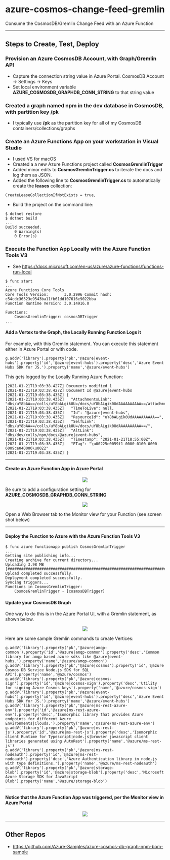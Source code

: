 # azure-cosmos-change-feed-gremlin

Consume the CosmosDB/Gremlin Change Feed with an Azure Function

---

## Steps to Create, Test, Deploy

### Provision an Azure CosmosDB Account, with Graph/Gremlin API

- Capture the connection string value in Azure Portal.  CosmosDB Account -> Settings -> Keys
- Set local environment variable **AZURE_COSMOSDB_GRAPHDB_CONN_STRING** to that string value

### Created a graph named **npm** in the **dev** database in CosmosDB, with partition key **/pk**

- I typically use **/pk** as the partition key for all of my CosmosDB containers/collections/graphs

### Create an Azure Functions App on your workstation in Visual Studio

- I used VS for macOS
- Created a a new Azure Functions project called **CosmosGremlinTrigger**
- Added minor edits to **CosmosGremlinTrigger.cs** to iterate the docs and log them as JSON.
- Added the following line to **CosmosGremlinTrigger.cs** to automatically create the **leases** collection:
```
CreateLeaseCollectionIfNotExists = true,
```
- Build the project on the command line:
```
$ dotnet restore
$ dotnet build
...
Build succeeded.
    0 Warning(s)
    0 Error(s)
```

### Execute the Function App Locally with the Azure Function Tools V3

- See https://docs.microsoft.com/en-us/azure/azure-functions/functions-run-local

```
$ func start
...
Azure Functions Core Tools
Core Tools Version:       3.0.2996 Commit hash: c54cdc36323e9543ba11fb61dd107616e9022bba
Function Runtime Version: 3.0.14916.0

Functions:
	CosmosGremlinTrigger: cosmosDBTrigger
...
```

#### Add a Vertex to the Graph, the Locally Running Function Logs it

For example, with this Gremlin statement.  You can execute this statement either in
Azure Portal or with code.

```
g.addV('library').property('pk','@azure|event-hubs').property('id','@azure|event-hubs').property('desc','Azure Event Hubs SDK for JS.').property('name','@azure/event-hubs')
```

This gets logged by the Locally Running Azure Function:

```
[2021-01-21T19:03:38.427Z] Documents modified 1
[2021-01-21T19:03:38.427Z] Document Id @azure|event-hubs
[2021-01-21T19:03:38.435Z] {
[2021-01-21T19:03:38.435Z]   "AttachmentsLink": "dbs/uY8bAA==/colls/uY8bALgik0U=/docs/uY8bALgik0UdAAAAAAAAAA==/attachments/",
[2021-01-21T19:03:38.435Z]   "TimeToLive": null,
[2021-01-21T19:03:38.435Z]   "Id": "@azure|event-hubs",
[2021-01-21T19:03:38.435Z]   "ResourceId": "uY8bALgik0UdAAAAAAAAAA==",
[2021-01-21T19:03:38.435Z]   "SelfLink": "dbs/uY8bAA==/colls/uY8bALgik0U=/docs/uY8bALgik0UdAAAAAAAAAA==/",
[2021-01-21T19:03:38.435Z]   "AltLink": "dbs/dev/colls/npm/docs/@azure|event-hubs",
[2021-01-21T19:03:38.435Z]   "Timestamp": "2021-01-21T18:55:00Z",
[2021-01-21T19:03:38.435Z]   "ETag": "\u00225e0059f1-0000-0100-0000-6009ce040000\u0022"
[2021-01-21T19:03:38.435Z] }
```

---

#### Create an Azure Function App in Azure Portal

<p align="center" width="95%">
  <img src="img/create-function-app-in-portal.png">
</p>

Be sure to add a configuration setting for **AZURE_COSMOSDB_GRAPHDB_CONN_STRING**

<p align="center" width="95%">
  <img src="img/function-app-conn-string-setting.png">
</p>


Open a Web Browser tab to the Monitor view for your Function (see screen shot below)

---

#### Deploy the Function to Azure with the Azure Function Tools V3

```
$ func azure functionapp publish CosmosGremlinTrigger
...
Getting site publishing info...
Creating archive for current directory...
Uploading 3.98 MB [###############################################################################]
Upload completed successfully.
Deployment completed successfully.
Syncing triggers...
Functions in CosmosGremlinTrigger:
    CosmosGremlinTrigger - [cosmosDBTrigger]
```

#### Update your CosmosDB Graph

One way to do this is in the Azure Portal UI, with a Gremlin statement, as shown below.

<p align="center" width="95%">
  <img src="img/add-vertex-in-portal.png">
</p>

Here are some sample Gremlin commands to create Vertices:
```
g.addV('library').property('pk','@azure|amqp-common').property('id','@azure|amqp-common').property('desc','Common library for amqp based azure sdks like @azure|event-hubs.').property('name','@azure/amqp-common')
g.addV('library').property('pk','@azure|cosmos').property('id','@azure|cosmos').property('desc','Azure Cosmos DB Service Node.js SDK for SQL API').property('name','@azure/cosmos')
g.addV('library').property('pk','@azure|cosmos-sign').property('id','@azure|cosmos-sign').property('desc','Utility for signing Azure Cosmos keys').property('name','@azure/cosmos-sign')
g.addV('library').property('pk','@azure|event-hubs').property('id','@azure|event-hubs').property('desc','Azure Event Hubs SDK for JS.').property('name','@azure/event-hubs')
g.addV('library').property('pk','@azure|ms-rest-azure-env').property('id','@azure|ms-rest-azure-env').property('desc','Isomorphic library that provides Azure endpoints for different Azure Environments|Clouds.').property('name','@azure/ms-rest-azure-env')
g.addV('library').property('pk','@azure|ms-rest-js').property('id','@azure|ms-rest-js').property('desc','Isomorphic client Runtime for Typescript|node.js|browser javascript client libraries generated using AutoRest').property('name','@azure/ms-rest-js')
g.addV('library').property('pk','@azure|ms-rest-nodeauth').property('id','@azure|ms-rest-nodeauth').property('desc','Azure Authentication library in node.js with type definitions.').property('name','@azure/ms-rest-nodeauth')
g.addV('library').property('pk','@azure|storage-blob').property('id','@azure|storage-blob').property('desc','Microsoft Azure Storage SDK for JavaScript - Blob').property('name','@azure/storage-blob')
```

---

#### Notice that the Azure Function App was triggered, per the Monitor view in Azure Portal

<p align="center" width="95%">
  <img src="img/function-monitor-view.png">
</p>

---

## Other Repos

- https://github.com/Azure-Samples/azure-cosmos-db-graph-npm-bom-sample
